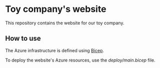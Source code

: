 # Toy company's website

This repository contains the website for our toy company.

## How to use

The Azure infrastructure is defined using [Bicep](/azure/azure-resource-manager/bicep/).

To deploy the website's Azure resources, use the *deploy/main.bicep* file.